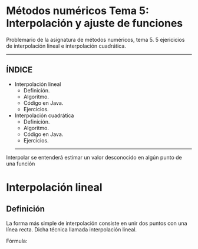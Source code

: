# Métodos numéricos Tema 5: Interpolación y ajuste de funciones
Problemario de la asignatura de métodos numéricos, tema 5. 5 ejericicios de interpolación lineal e interpolación cuadrática.

********************************************************************************************************************************************
## ÍNDICE
+ Interpolación lineal
  - Definición.
  - Algoritmo.
  - Código en Java.
  - Ejercicios.
+ Interpolación cuadrática
  - Definición.
  - Algoritmo.
  - Código en Java.
  - Ejercicios.
  ********************************************************************************************************************************************
  
Interpolar se entenderá estimar un valor desconocido en algún punto de una función
  
# Interpolación lineal
## Definición
La forma más simple de interpolación consiste en unir dos puntos con una línea recta. Dicha técnica llamada interpolación lineal.

Fórmula: 




